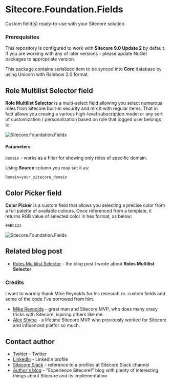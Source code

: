 # Sitecore.Foundation.Fields

Custom field(s) ready-to-use with your Sitecore solution.

### Prerequisites

This repository is configured to work with **Sitecore 9.0 Update 2** by default. If you are working with any of later versions - please update NuGet packages to appropriate version.

This package contains serialized item to be synced into **Core** database by using Unicorn with Rainbow 2.0 format.

## Role Multilist Selector field


**Role Multilist Selector** is a multi-select field allowing you select numerous roles from Sitecore built-in security and mix it with regular items.
That in fact allows you creaing a various high-level subscription model or any sort of customization / personalization based on role that logged user belongs to.


![Sitecore.Foundation.Fields](https://raw.githubusercontent.com/wiki/MartinMiles/Sitecore.Foundation.Fields/images/role_selector.png "Sitecore.Foundation.Fields") 

#### Parameters

`Domain` - works as a filter for showing only roles of specific domain. 

Using **Source** column you may set it as:
```
Domain=your_sitecore_domain
```


## Color Picker field


**Color Picker** is a custom field that allows you selecting a precise color from a full palette of available colours. Once referenced from a template, it returns RGB value of selected color in hex format, as below:

```
#ABC123
```

![Sitecore.Foundation.Fields](https://raw.githubusercontent.com/wiki/MartinMiles/Sitecore.Foundation.Fields/images/color_picker.png "Sitecore.Foundation.Fields") 


## Related blog post

* [Roles Multilist Selector](http://blog.MartinMiles.net/post/implementing-role-selector-field-with-sitecore) - the blog post I wrote about **Roles Multilist Selector**.


### Credits

I want to warmly thank Mike Reynolds for his research re. custom fields and some of the code I've borrowed from him.

* [Mike Reynolds](https://sitecorejunkie.com) - great man and Sitecore MVP, who does many crazy tricks with Sitecore, ispiring others like me.
* [Alex Shyba](https://twitter.com/alexshyba) - a lifetime Sitecore MVP who previously worked for Sitecore and influenced platfor so much.


## Contact author

* [Twitter](https://twitter.com/SitecoreMartin) - Twitter
* [LinkedIn](https://www.linkedin.com/in/martin-miles/) - LinkedIn profile
* [Sitecore Slack](https://sitecorechat.slack.com/team/U0KDE1VD3/) - reference to a profiles at Sitecore Slack channel
* [Author's blog](http://blog.MartinMiles.net/) - "Experience Sitecore!" blog with plenty of interesting things about Sitecore and its implementation